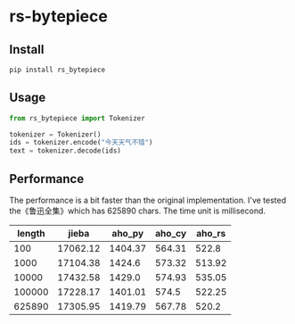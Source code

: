 # rs-bytepiece

## Install

```bash
pip install rs_bytepiece
```

## Usage

```python
from rs_bytepiece import Tokenizer

tokenizer = Tokenizer()
ids = tokenizer.encode("今天天气不错")
text = tokenizer.decode(ids)
```

## Performance

The performance is a bit faster than the original implementation. I've tested the《鲁迅全集》which has 625890 chars. The time unit is millisecond.

| length | jieba    | aho_py  | aho_cy | aho_rs |
| ------ | -------- | ------- | ------ | ------ |
| 100    | 17062.12 | 1404.37 | 564.31 | 522.8  |
| 1000   | 17104.38 | 1424.6  | 573.32 | 513.92 |
| 10000  | 17432.58 | 1429.0  | 574.93 | 535.05 |
| 100000 | 17228.17 | 1401.01 | 574.5  | 522.25 |
| 625890 | 17305.95 | 1419.79 | 567.78 | 520.2  |

